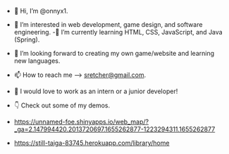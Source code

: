 - 👋 Hi, I’m @onnyx1.
- 👀 I’m interested in web development, game design, and software engineering.
-🌱 I’m currently learning HTML, CSS, JavaScript, and Java (Spring).
- 💞️ I’m looking forward to creating my own game/website and learning new languages.   
- 📫 How to reach me --> sretcher@gmail.com.

- 💼 I would love to work as an intern or a junior developer!
- 👇 Check out some of my demos.

- https://unnamed-foe.shinyapps.io/web_map/?_ga=2.147994420.2013720697.1655262877-1223294311.1655262877
- https://still-taiga-83745.herokuapp.com/library/home
<!---
onnyx1/onnyx1 is a ✨ special ✨ repository because its `README.md` (this file) appears on your GitHub profile.
You can click the Preview link to take a look at your changes.
--->
